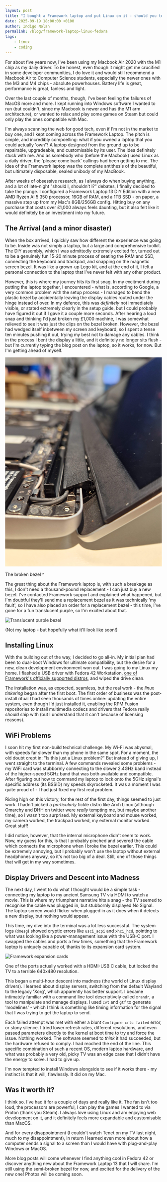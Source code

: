 ```yaml
---
layout: post
title: "I bought a Framework laptop and put Linux on it - should you too?"
date: 2025-09-19 18:00:00 +0100
author: Indigo Nolan
permalink: /blog/framework-laptop-linux-fedora
tags: 
    - linux
    - coding
---
```

For about five years now, I've been using my Macbook Air 2020 with the M1 chip as my daily driver. To be honest, even though it might get me crucified in some developer communities, I do love it and would still recommend a Macbook Air to Computer Science students, especially the newer ones with the M3 and M4 chips - absolute powerhouses. Battery life is great, performance is great, fanless and light. 

Over the last couple of months, though, I've been feeling the failures of MacOS more and more. I kept running into Windows software I wanted to run (but couldn't, since my Macbook is newer and has the M1 arm architecture), or wanted to relax and play some games on Steam but could only play the ones compatible with Mac. 

I'm always scanning the web for good tech, even if I'm not in the market to buy one, and I kept coming across the Framework Laptop. The pitch is simple, and incredibly compoelling: what if you owned a laptop that you could actually 'own'? A laptop designed from the ground up to be repairable, upgradeable, and customisable by its user. The idea definitely stuck with me. And as somebody who (before the Macbook) used Linux as a daily driver, the 'please come back' callings had been getting to me. The idea of the Framework laptop was the complete antithesis of the beautiful, but ultimately disposable, sealed unibody of my MacBook.

After weeks of obsessive research, as I always do when buying anything, and a lot of late-night "should I, shouldn't I?" debates, I finally decided to take the plunge. I configured a Framework Laptop 13 DIY Edition with a new AMD Ryzen AI 5 350 processor, 16GB of RAM, and a 1TB SSD - on paper, a massive step up from my Mac's 8GB/256GB config. Hitting buy on any purchase that costs over £1,000 always feels daunting, but it also felt like it would definitely be an investment into my future.

## The Arrival (and a minor disaster)

When the box arrived, I quickly saw how different the experience was going to be. Inside was not simply a laptop, but a large and comprehensive toolkit. The DIY assembly, which I was admittedly extremely excited for, turned out to be a genuinely fun 15-20 minute process of seating the RAM and SSD, connecting the keyboard and trackpad, and snapping on the magnetic screen bezel. It was like a grown-up Lego kit, and at the end of it, I felt a personal connection to the laptop that I've never felt with any other product. 

However, this is where my journey hits its first snag. In my excitment during putting the laptop together, I encountered - what is, according to Google, a very common problem with the setup process - I managed to bend the plastic bezel by accidentally leaving the display cables routed under the hinge instead of over. In my defence, this was *definitely* not immediately visible, or stated extremely clearly in the setup guide, but I could probably have figured it out if I gave it a couple more seconds. After hearing a loud snap and thinking I'd just broken my £1,000 machine, I was somewhat relieved to see it was just the clips on the bezel broken. However, the bezel had wedged itself inbetween my screen and keyboard, so I spent a tense ten minutes pushing it out, trying my best not to damage any cables. I think in the process I bent the display a little, and it definitely no longer sits flush - but I'm currently typing the blog post on the laptop, so it works, for now. But I'm getting ahead of myself. 

![The broken bezel](/assets/imgs/fw.jpg)

The broken bezel ^ 

The great thing about the Framework laptop is, with such a breakage as this, I don't need a thousand-pound replacement - I can just buy a new bezel. I've contacted Framework support and explained what happened, but I'm doubtful they'll send me a replacement bezel as it was technically 'my fault', so I have also placed an order for a replacement bezel - this time, I've gone for a fun translucent purple, so I'm excited about that. 

![Translucent purple bezel](https://preview.redd.it/new-purple-translucent-bezel-on-fw13-v0-pvmgfrqgrqxe1.jpg?width=640&crop=smart&auto=webp&s=c482ce63c895472879b7af4d844681d7d6de7381)

(Not my laptop - but hopefully what it'll look like soon!)

## Installing Linux

With the building out of the way, I decided to go all-in. My initial plan had been to dual-boot Windows for ultimate compatibility, but the desire for a new, clean development environment won out. I was going to my Linux my home. I flashed a USB driver with Fedora 42 Workstation, [one of Framework's officially supported distros](https://frame.work/gb/en/linux), and wiped the drive clean.

The installation was, as expected, seamless, but the real work - the *linux tinkering* began after the first boot. The first order of business was the post-install ritual I had seen thousands of times online: updating the entire system, even though I'd just installed it, enabling the RPM Fusion repositories to install multimedia codecs and drivers that Fedora really *should* ship with (but I understand that it can't because of licensing reasons). 

## WiFi Problems 

I soon hit my first non-build technical challenge. My Wi-Fi was abysmal, with speeds far slower than my phone in the same spot. For a moment, the old doubt crept in: "Is this just a Linux problem?" But instead of giving up, I went straight to the terminal. A few commands revealed some problems - my WiFi card was stubbornly connecting to the slower 2.4GHz band instead of the higher-speed 5GHz band that was both available and compatible. After figuring out how to command my laptop to lock onto the 5GHz signal's specific address (its BSSID) my speeds skyrocketed. It was a moment I was quite proud of - I had just fixed my first real problem.

Riding high on this victory, for the rest of the first day, things seemed to just work. I hadn't picked a *particularly* fickle distro like Arch Linux (although Omarchy and DHH on twitter were *really* tempting me, but maybe another time), so I wasn't too surprised. My external keyboard and mouse worked, my camera worked, the trackpad worked, my external monitor worked. Great stuff!

I did notice, however, that the internal microphone didn't seem to work. Now, my guess for this, is that I probably pinched and severed the cable which connects the microphone when I broke the bezel earlier. This could be extremely annoying, but I probably won't use the laptop without external headphones anyway, so it's not too big of a deal. Still, one of those things that will get in my way sometimes. 

## Display Drivers and Descent into Madness

The next day, I went to do what I thought would be a simple task - connecting my laptop to my ancient Samsung TV via HDMI to watch a movie. This is where my triumphant narrative hits a snag - the TV seemed to recognise the cable was plugged in, but stubbornly displayed No Signal. The laptop screen would flicker when plugged in as it does when it detects a new display, but nothing would appear.

This time, my dive into the terminal was a lot less successful. The system logs (`dmesg`) showed cryptic errors like `usci_acpi` and `xhci_hcd`, pointing to what was looking like a power-management issue with the USB-C port. I swapped the cables and ports a few times, something that the Framework laptop is uniquely capable of, thanks to its expansion card system.

![Framework expansion cards](https://encrypted-tbn0.gstatic.com/images?q=tbn:ANd9GcTNravz048Mu0vasS5tQkYszv8XVBGeghMy2Q&s)

One of the ports actually worked with a HDMI-USB C cable, but locked the TV to a terrible 640x480 resolution. 

This began a multi-hour descent into madness (the world of Linux display drivers). I learned about display servers, switching from the default Wayland to the legacy 'Xorg', which apparently has better support. I became intimately familiar with a command line tool descriptively called `xrandr`, a tool to manipulate and manage displays. I used `cvt` and `gtf` to generate 'modelines' - which I think is something like timing information for the signal that I was trying to get the laptop to send.

Each failed attempt was met with either a blunt `Configure crtc failed` error, or stony silence. I tried lower refresh rates, different resolutions, and even passed parameters directly to the kernel at boot time to try and force the issue. Nothing worked. The software seemed to *think* it had succeeded, but the hardware refused to comply. I had reached the end of the line. This specific combination of such a recent OS, modern laptop hardware, and what was probably a very old, picky TV was an edge case that I didn't have the energy to solve. I had to give up. 

I'm now tempted to install Windows alongside to see if it works there - my instinct is that it will, flawlessly. It did on my Mac. 

## Was it worth it?

I think so. I've had it for a couple of days and really like it. The fan isn't too loud, the processors are powerful, I can play the games I wanted to via Proton (thank you Steam). I always love using Linux and am enjoying web development on it, and it definitely feels more expandable and customisable than MacOS. 

And for every disappointment (I couldn't watch Tenet on my TV last night, much to my disappointment), in return I learned even more about how a computer sends a signal to a screen than I would have with plug-and-play Windows or MacOS. 

More blog posts will come whenever I find anything cool in Fedora 42 or discover anything new about the Framework Laptop 13 that I will share. I'm still using the semi-broken bezel for now, and excited for the delivery of the new one! Photos will be coming soon.